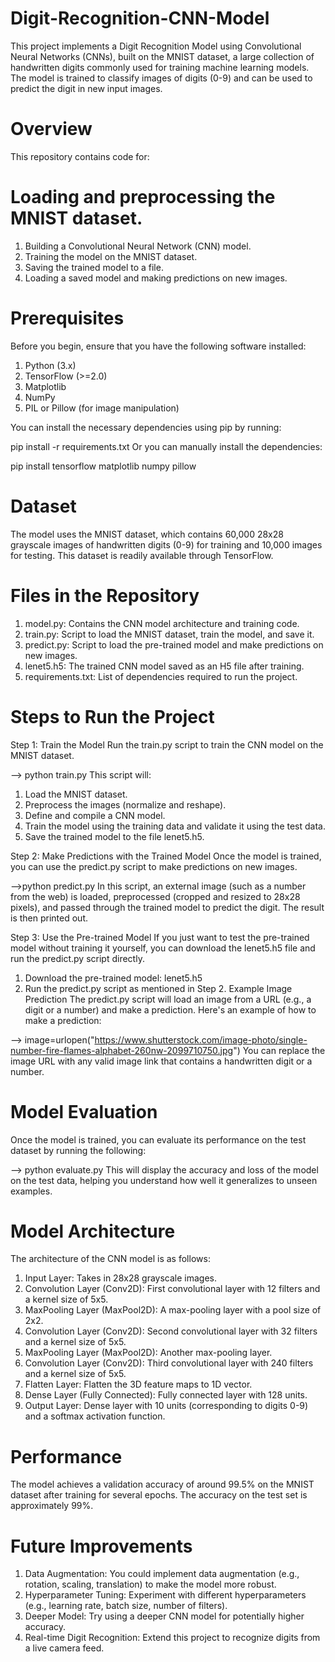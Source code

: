 # Digit-Recognition-CNN-Model
This project implements a Digit Recognition Model using Convolutional Neural Networks (CNNs), built on the MNIST dataset, a large collection of handwritten digits commonly used for training machine learning models. The model is trained to classify images of digits (0-9) and can be used to predict the digit in new input images.

# Overview
This repository contains code for:

# Loading and preprocessing the MNIST dataset.
1. Building a Convolutional Neural Network (CNN) model.
2. Training the model on the MNIST dataset.
3. Saving the trained model to a file.
4. Loading a saved model and making predictions on new images.

# Prerequisites
Before you begin, ensure that you have the following software installed:

1. Python (3.x)
2. TensorFlow (>=2.0)
3. Matplotlib
4. NumPy
5. PIL or Pillow (for image manipulation)

You can install the necessary dependencies using pip by running:

pip install -r requirements.txt
Or you can manually install the dependencies:

pip install tensorflow matplotlib numpy pillow

# Dataset
The model uses the MNIST dataset, which contains 60,000 28x28 grayscale images of handwritten digits (0-9) for training and 10,000 images for testing. This dataset is readily available through TensorFlow.

# Files in the Repository
1. model.py: Contains the CNN model architecture and training code.
2. train.py: Script to load the MNIST dataset, train the model, and save it.
3. predict.py: Script to load the pre-trained model and make predictions on new images.
4. lenet5.h5: The trained CNN model saved as an H5 file after training.
5. requirements.txt: List of dependencies required to run the project.

# Steps to Run the Project
Step 1: Train the Model
Run the train.py script to train the CNN model on the MNIST dataset.

--> python train.py
This script will:

1. Load the MNIST dataset.
2. Preprocess the images (normalize and reshape).
3. Define and compile a CNN model.
4. Train the model using the training data and validate it using the test data.
5. Save the trained model to the file lenet5.h5.

Step 2: Make Predictions with the Trained Model
Once the model is trained, you can use the predict.py script to make predictions on new images.

-->python predict.py
In this script, an external image (such as a number from the web) is loaded, preprocessed (cropped and resized to 28x28 pixels), and passed through the trained model to predict the digit. The result is then printed out.

Step 3: Use the Pre-trained Model
If you just want to test the pre-trained model without training it yourself, you can download the lenet5.h5 file and run the predict.py script directly.

1. Download the pre-trained model: lenet5.h5
2. Run the predict.py script as mentioned in Step 2.
Example Image Prediction
The predict.py script will load an image from a URL (e.g., a digit or a number) and make a prediction. Here's an example of how to make a prediction:

--> image=urlopen("https://www.shutterstock.com/image-photo/single-number-fire-flames-alphabet-260nw-2099710750.jpg")
You can replace the image URL with any valid image link that contains a handwritten digit or a number.

# Model Evaluation
Once the model is trained, you can evaluate its performance on the test dataset by running the following:

--> python evaluate.py
This will display the accuracy and loss of the model on the test data, helping you understand how well it generalizes to unseen examples.

# Model Architecture
The architecture of the CNN model is as follows:

1. Input Layer: Takes in 28x28 grayscale images.
2. Convolution Layer (Conv2D): First convolutional layer with 12 filters and a kernel size of 5x5.
3. MaxPooling Layer (MaxPool2D): A max-pooling layer with a pool size of 2x2.
4. Convolution Layer (Conv2D): Second convolutional layer with 32 filters and a kernel size of 5x5.
5. MaxPooling Layer (MaxPool2D): Another max-pooling layer.
6. Convolution Layer (Conv2D): Third convolutional layer with 240 filters and a kernel size of 5x5.
7. Flatten Layer: Flatten the 3D feature maps to 1D vector.
8. Dense Layer (Fully Connected): Fully connected layer with 128 units.
9. Output Layer: Dense layer with 10 units (corresponding to digits 0-9) and a softmax activation function.

# Performance
The model achieves a validation accuracy of around 99.5% on the MNIST dataset after training for several epochs. The accuracy on the test set is approximately 99%.

# Future Improvements
1. Data Augmentation: You could implement data augmentation (e.g., rotation, scaling, translation) to make the model more robust.
2. Hyperparameter Tuning: Experiment with different hyperparameters (e.g., learning rate, batch size, number of filters).
3. Deeper Model: Try using a deeper CNN model for potentially higher accuracy.
4. Real-time Digit Recognition: Extend this project to recognize digits from a live camera feed.
